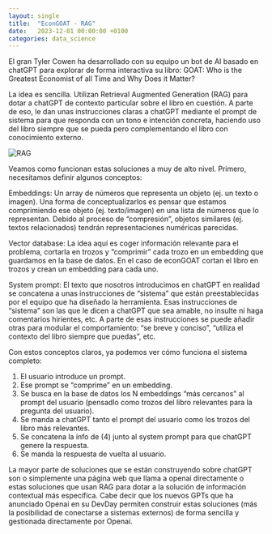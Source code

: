 ```yaml
---
layout: single
title:  "EconGOAT - RAG"
date:   2023-12-01 00:00:00 +0100
categories: data_science
---
```


El gran Tyler Cowen ha desarrollado con su equipo un bot de AI basado en chatGPT para explorar de forma interactiva su libro: GOAT: Who is the Greatest Economist of all Time and Why Does it Matter?

La idea es sencilla. Utilizan Retrieval Augmented Generation (RAG) para dotar a chatGPT de contexto particular sobre el libro en cuestión. A parte de eso, le dan unas instrucciones claras a chatGPT mediante el prompt de sistema para que responda con un tono e intención concreta, haciendo uso del libro siempre que se pueda pero complementando el libro con conocimiento externo.

![RAG](/assets/images/rag.jpeg) 

Veamos como funcionan estas soluciones a muy de alto nivel. Primero, necesitamos definir algunos conceptos:

Embeddings: Un array de números que representa un objeto (ej. un texto o imagen). Una forma de conceptualizarlos es pensar que estamos comprimiendo ese objeto (ej. texto/imagen) en una lista de números que lo representan. Debido al proceso de “compresión”, objetos similares (ej. textos relacionados) tendrán representaciones numéricas parecidas.

Vector database: La idea aquí es coger información relevante para el problema, cortarla en trozos y “comprimir” cada trozo en un embedding que guardamos en la base de datos. En el caso de econGOAT cortan el libro en trozos y crean un embedding para cada uno.

System prompt: El texto que nosotros introducimos en chatGPT en realidad se concatena a unas instrucciones de “sistema” que están preestablecidas por el equipo que ha diseñado la herramienta. Esas instrucciones de “sistema” son las que le dicen a chatGPT que sea amable, no insulte ni haga comentarios hirientes, etc. A parte de esas instrucciones se puede añadir otras para modular el comportamiento: “se breve y conciso”, “utiliza el contexto del libro siempre que puedas”, etc.

Con estos conceptos claros, ya podemos ver cómo funciona el sistema completo:

1. El usuario introduce un prompt.
2. Ese prompt se “comprime” en un embedding.
3. Se busca en la base de datos los N embeddings “más cercanos” al prompt del usuario (pensadlo como trozos del libro relevantes para la pregunta del usuario).
4. Se manda a chatGPT tanto el prompt del usuario como los trozos del libro más relevantes.
5. Se concatena la info de (4) junto al system prompt para que chatGPT genere la respuesta.
6. Se manda la respuesta de vuelta al usuario.

La mayor parte de soluciones que se están construyendo sobre chatGPT son o simplemente una página web que llama a openai directamente o estas soluciones que usan RAG para dotar a la solución de información contextual más específica. Cabe decir que los nuevos GPTs que ha anunciado Openai en su DevDay permiten construir estas soluciones (más la posibilidad de conectarse a sistemas externos) de forma sencilla y gestionada directamente por Openai.